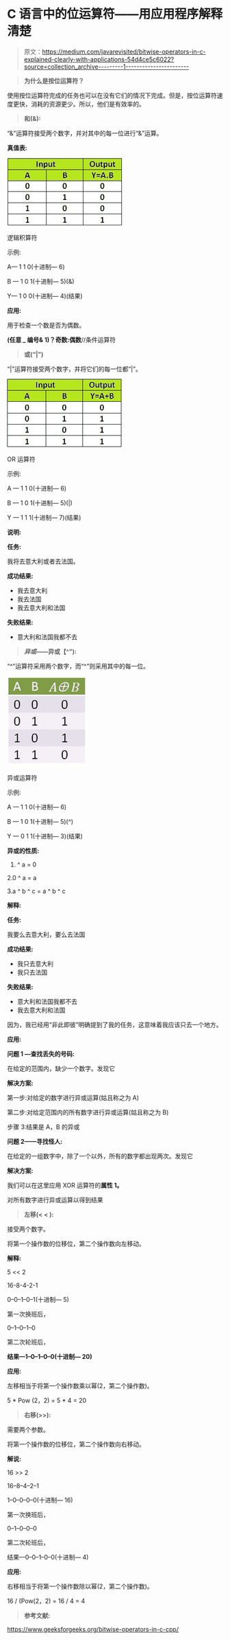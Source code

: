 # C 语言中的位运算符——用应用程序解释清楚

> 原文：<https://medium.com/javarevisited/bitwise-operators-in-c-explained-clearly-with-applications-54d4ce5c6022?source=collection_archive---------1----------------------->

> **为什么是按位运算符？**

使用按位运算符完成的任务也可以在没有它们的情况下完成。但是，按位运算符速度更快，消耗的资源更少。所以，他们是有效率的。

> **和(&):**

“&”运算符接受两个数字，并对其中的每一位进行“&”运算。

**真值表:**

![](img/f8ba28a4a23b30e062b30300fc07f64b.png)

逻辑积算符

示例:

A— 1 1 0(十进制— 6)

B — 1 0 1(十进制— 5)(&)

Y— 1 0 0(十进制— 4)(结果)

**应用:**

用于检查一个数是否为偶数。

**(任意 _ 编号& 1)？奇数:偶数**//条件运算符

> **或(“|”)**

“|”运算符接受两个数字，并将它们的每一位都“|”。

![](img/82e8121812b0716416b38e0ac4d4f9e2.png)

OR 运算符

示例:

A — 1 1 0(十进制— 6)

B — 1 0 1(十进制— 5)(|)

Y — 1 1 1(十进制— 7)(结果)

**说明:**

**任务:**

我将去意大利或者去法国。

**成功结果:**

*   我去意大利
*   我去法国
*   我去意大利和法国

**失败结果:**

*   意大利和法国我都不去

> ***异或*——异或【^"):**

“^”运算符采用两个数字，而“^”则采用其中的每一位。

![](img/2698f54f46b0220401600541ceb78d3a.png)

异或运算符

示例:

A — 1 1 0(十进制— 6)

B — 1 0 1(十进制— 5)(^)

Y — 0 1 1(十进制— 3)(结果)

**异或的性质:**

1.  ^ a = 0

2.0 ^ a = a

3.a ^ b ^ c = a ^ b ^ c

**解释:**

**任务:**

我要么去意大利，要么去法国

**成功结果:**

*   我只去意大利
*   我只去法国

**失败结果:**

*   意大利和法国我都不去
*   我去意大利和法国

因为，我已经用“非此即彼”明确提到了我的任务，这意味着我应该只去一个地方。

**应用:**

**问题 1 —查找丢失的号码:**

在给定的范围内，缺少一个数字。发现它

**解决方案:**

第一步:对给定的数字进行异或运算(姑且称之为 A)

第二步:对给定范围内的所有数字进行异或运算(姑且称之为 B)

步骤 3:结果是 A，B 的异或

**问题 2——寻找怪人:**

在给定的一组数字中，除了一个以外，所有的数字都出现两次。发现它

**解决方案:**

我们可以在这里应用 XOR 运算符的**属性 1。**

对所有数字进行异或运算以得到结果

> **左移(< < ):**

接受两个数字。

将第一个操作数的位移位，第二个操作数向左移动。

**解释:**

5 << 2

16-8-4-2-1

0–0–1–0–1(十进制— 5)

第一次换班后，

0–1–0–1–0

第二次轮班后，

**结果—1–0–1–0–0(十进制— 20)**

**应用:**

左移相当于将第一个操作数乘以幂(2，第二个操作数)。

5 * Pow (2，2) = 5 * 4 = 20

> **右移(>>):**

需要两个参数。

将第一个操作数的位移位，第二个操作数向右移动。

**解说:**

16 >> 2

16–8–4–2–1

1–0–0–0–0(十进制— 16)

第一次换班后，

0–1–0–0–0

第二次轮班后，

结果—0–0–1–0–0(十进制— 4)

**应用:**

右移相当于将第一个操作数除以幂(2，第二个操作数)。

16 / (Pow(2，2) = 16 / 4 = 4

> **参考文献:**

<https://www.geeksforgeeks.org/bitwise-operators-in-c-cpp/> 